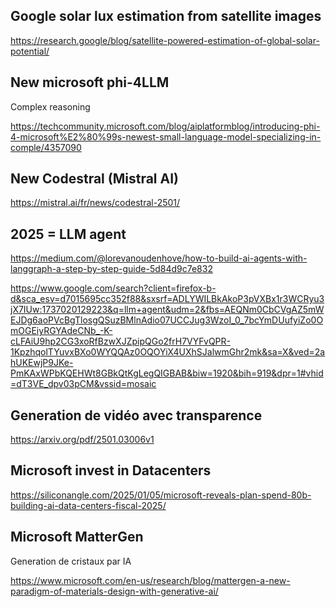 ## Google solar lux estimation from satellite images
https://research.google/blog/satellite-powered-estimation-of-global-solar-potential/

## New microsoft phi-4LLM
Complex reasoning

https://techcommunity.microsoft.com/blog/aiplatformblog/introducing-phi-4-microsoft%E2%80%99s-newest-small-language-model-specializing-in-comple/4357090

## New Codestral (Mistral AI)
https://mistral.ai/fr/news/codestral-2501/

## 2025 = LLM agent

https://medium.com/@lorevanoudenhove/how-to-build-ai-agents-with-langgraph-a-step-by-step-guide-5d84d9c7e832

https://www.google.com/search?client=firefox-b-d&sca_esv=d7015695cc352f88&sxsrf=ADLYWILBkAkoP3pVXBx1r3WCRyu3jX7IUw:1737020129223&q=llm+agent&udm=2&fbs=AEQNm0CbCVgAZ5mWEJDg6aoPVcBgTlosgQSuzBMlnAdio07UCCJug3WzoI_0_7bcYmDUufyiZo0OmOGEiyRGYAdeCNb_-K-cLFAiU9hp2CG3xoRfBzwXJZpipQGo2frH7VYFvQPR-1KpzhqolTYuvxBXo0WYQQAz0OQOYiX4UXhSJalwmGhr2mk&sa=X&ved=2ahUKEwjP9JKe-PmKAxWPbKQEHWt8GBkQtKgLegQIGBAB&biw=1920&bih=919&dpr=1#vhid=dT3VE_dpv03pCM&vssid=mosaic


## Generation de vidéo avec transparence

https://arxiv.org/pdf/2501.03006v1

## Microsoft invest in Datacenters

https://siliconangle.com/2025/01/05/microsoft-reveals-plan-spend-80b-building-ai-data-centers-fiscal-2025/

## Microsoft MatterGen
Generation de cristaux par IA

https://www.microsoft.com/en-us/research/blog/mattergen-a-new-paradigm-of-materials-design-with-generative-ai/
